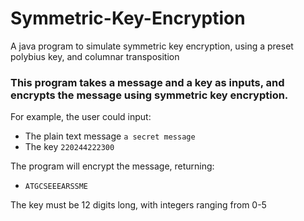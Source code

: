 # Symmetric-Key-Encryption
A java program to simulate symmetric key encryption, using a preset polybius key, and columnar transposition

### This program takes a message and a key as inputs, and encrypts the message using symmetric key encryption.
For example, the user could input:
  - The plain text message `a secret message`
  - The key `220244222300`

The program will encrypt the message, returning:
  - `ATGCSEEEARSSME`

The key must be 12 digits long, with integers ranging from 0-5
